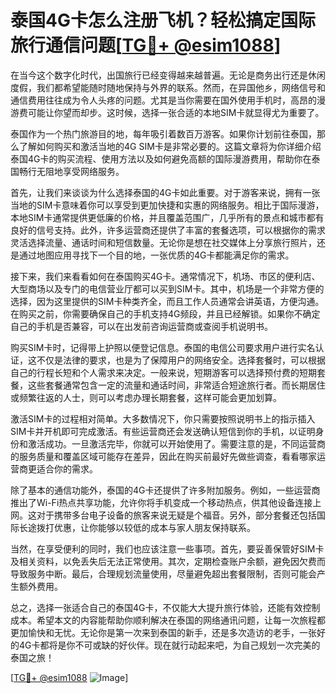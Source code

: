 # 泰国4G卡怎么注册飞机？轻松搞定国际旅行通信问题[[TG💪+ @esim1088](https://t.me/s/esim1088)]

在当今这个数字化时代，出国旅行已经变得越来越普遍。无论是商务出行还是休闲度假，我们都希望能随时随地保持与外界的联系。然而，在异国他乡，网络信号和通信费用往往成为令人头疼的问题。尤其是当你需要在国外使用手机时，高昂的漫游费可能让你望而却步。这时候，选择一张合适的本地SIM卡就显得尤为重要了。

泰国作为一个热门旅游目的地，每年吸引着数百万游客。如果你计划前往泰国，那么了解如何购买和激活当地的4G SIM卡是非常必要的。这篇文章将为你详细介绍泰国4G卡的购买流程、使用方法以及如何避免高额的国际漫游费用，帮助你在泰国畅行无阻地享受网络服务。

首先，让我们来谈谈为什么选择泰国的4G卡如此重要。对于游客来说，拥有一张当地的SIM卡意味着你可以享受到更加快捷和实惠的网络服务。相比于国际漫游，本地SIM卡通常提供更低廉的价格，并且覆盖范围广，几乎所有的景点和城市都有良好的信号支持。此外，许多运营商还提供了丰富的套餐选项，可以根据你的需求灵活选择流量、通话时间和短信数量。无论你是想在社交媒体上分享旅行照片，还是通过地图应用寻找下一个目的地，一张优质的4G卡都能满足你的需求。

接下来，我们来看看如何在泰国购买4G卡。通常情况下，机场、市区的便利店、大型商场以及专门的电信营业厅都可以买到SIM卡。其中，机场是一个非常方便的选择，因为这里提供的SIM卡种类齐全，而且工作人员通常会讲英语，方便沟通。在购买之前，你需要确保自己的手机支持4G频段，并且已经解锁。如果你不确定自己的手机是否兼容，可以在出发前咨询运营商或查阅手机说明书。

购买SIM卡时，记得带上护照以便登记信息。泰国的电信公司要求用户进行实名认证，这不仅是法律的要求，也是为了保障用户的网络安全。选择套餐时，可以根据自己的行程长短和个人需求来决定。一般来说，短期游客可以选择预付费的短期套餐，这些套餐通常包含一定的流量和通话时间，非常适合短途旅行者。而长期居住或频繁往返的人士，则可以考虑办理长期套餐，这样可能会更加划算。

激活SIM卡的过程相对简单。大多数情况下，你只需要按照说明书上的指示插入SIM卡并开机即可完成激活。有些运营商还会发送确认短信到你的手机，以证明身份和激活成功。一旦激活完毕，你就可以开始使用了。需要注意的是，不同运营商的服务质量和覆盖区域可能存在差异，因此在购买前最好先做些调查，看看哪家运营商更适合你的需求。

除了基本的通信功能外，泰国的4G卡还提供了许多附加服务。例如，一些运营商推出了Wi-Fi热点共享功能，允许你将手机变成一个移动热点，供其他设备连接上网。这对于携带多台电子设备的旅客来说无疑是个福音。另外，部分套餐还包括国际长途拨打优惠，让你能够以较低的成本与家人朋友保持联系。

当然，在享受便利的同时，我们也应该注意一些事项。首先，要妥善保管好SIM卡及相关资料，以免丢失后无法正常使用。其次，定期检查账户余额，避免因欠费而导致服务中断。最后，合理规划流量使用，尽量避免超出套餐限制，否则可能会产生额外费用。

总之，选择一张适合自己的泰国4G卡，不仅能大大提升旅行体验，还能有效控制成本。希望本文的内容能帮助你顺利解决在泰国的网络通讯问题，让每一次旅程都更加愉快和无忧。无论你是第一次来到泰国的新手，还是多次造访的老手，一张好的4G卡都将是你不可或缺的好伙伴。现在就行动起来吧，为自己规划一次完美的泰国之旅！

[[TG💪+ @esim1088](https://t.me/s/esim1088) ![Image](https://i.postimg.cc/4NQfJmqS/Snipaste-2025-05-13-00-14-12.png)]